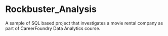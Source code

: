 # Rockbuster_Analysis
A sample of SQL based project that investigates a movie rental company as part of CareerFoundry Data Analytics course.
